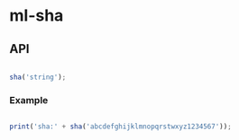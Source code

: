 # ml-sha

## API

``` js

sha('string');

```

### Example

``` js

print('sha:' + sha('abcdefghijklmnopqrstwxyz1234567'));

```
